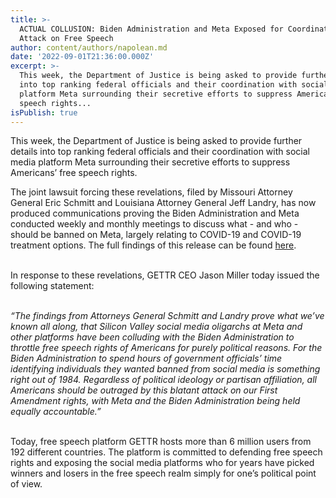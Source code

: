 ```yaml
---
title: >-
  ACTUAL COLLUSION: Biden Administration and Meta Exposed for Coordinating
  Attack on Free Speech
author: content/authors/napolean.md
date: '2022-09-01T21:36:00.000Z'
excerpt: >-
  This week, the Department of Justice is being asked to provide further details
  into top ranking federal officials and their coordination with social media
  platform Meta surrounding their secretive efforts to suppress Americans’ free
  speech rights...
isPublish: true
---
```


This week, the Department of Justice is being asked to provide further details into top ranking federal officials and their coordination with social media platform Meta surrounding their secretive efforts to suppress Americans’ free speech rights.
 

The joint lawsuit forcing these revelations, filed by Missouri Attorney General Eric Schmitt and Louisiana Attorney General Jeff Landry, has now produced communications proving the Biden Administration and Meta conducted weekly and monthly meetings to discuss what - and who - should be banned on Meta, largely relating to COVID-19 and COVID-19 treatment options. The full findings of this release can be found [here](https://nam10.safelinks.protection.outlook.com/?url=https%3A%2F%2Fago.mo.gov%2Fdocs%2Fdefault-source%2Fpress-releases%2Ffree-speech-pitch-thread-docs%2Fcdc-fb-monthly-debunk.pdf%3Fsfvrsn%3D3508a21f_2&data=05%7C01%7Ckingsley%40gettr.com%7C9a99de9f63774fddd01e08da8c5f5805%7C28bd1cc1db844a90b436b0d2c8c5771a%7C1%7C0%7C637976638373567441%7CUnknown%7CTWFpbGZsb3d8eyJWIjoiMC4wLjAwMDAiLCJQIjoiV2luMzIiLCJBTiI6Ik1haWwiLCJXVCI6Mn0%3D%7C3000%7C%7C%7C&sdata=ms1PMBhY2NjAx1nS9APkH5BZJvKBt47rW%2BSTo94slCw%3D&reserved=0).  
 

In response to these revelations, GETTR CEO Jason Miller today issued the following statement:   
 

_“The findings from Attorneys General Schmitt and Landry prove what we’ve known all along, that Silicon Valley social media oligarchs at Meta and other platforms have been colluding with the Biden Administration to throttle free speech rights of Americans for purely political reasons. For the Biden Administration to spend hours of government officials’ time identifying individuals they wanted banned from social media is something right out of 1984. Regardless of political ideology or partisan affiliation, all Americans should be outraged by this blatant attack on our First Amendment rights, with Meta and the Biden Administration being held equally accountable.”_  
 

Today, free speech platform GETTR hosts more than 6 million users from 192 different countries. The platform is committed to defending free speech rights and exposing the social media platforms who for years have picked winners and losers in the free speech realm simply for one’s political point of view.
